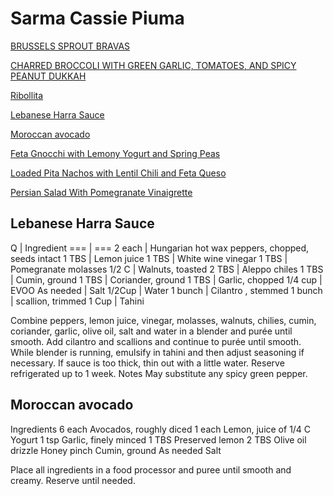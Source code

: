 # Sarma Cassie Piuma

[BRUSSELS SPROUT BRAVAS](https://www.starchefs.com/recipes/brussels-sprout-bravas)

[CHARRED BROCCOLI WITH GREEN GARLIC, TOMATOES, AND SPICY PEANUT DUKKAH](https://www.jamesbeard.org/recipes/charred-broccoli-with-green-garlic-tomatoes-and-spicy-peanut-dukkah)

[Ribollita](https://www.bostonchefs.com/recipe/ribollita/)

[Lebanese Harra Sauce](https://plateonline.com/recipes/lebanese-harra-sauce)

[Moroccan avocado](https://plateonline.com/recipes/moroccan-avocado)

[Feta Gnocchi with Lemony Yogurt and Spring Peas](https://www.foodandwine.com/feta-gnocchi-lemony-yogurt-spring-peas-7369858)

[Loaded Pita Nachos with Lentil Chili and Feta Queso](https://www.foodandwine.com/recipes/loaded-pita-nachos-with-lentil-chili-and-feta-queso)

[Persian Salad With Pomegranate Vinaigrette](https://subarudrive.com/articles/mediterranean-brunch-recipes)

[]()


## Lebanese Harra Sauce

Q | Ingredient
=== | ===
2 each | Hungarian hot wax peppers, chopped, seeds intact
1 TBS | Lemon juice
1 TBS | White wine vinegar
1 TBS | Pomegranate molasses
1/2 C | Walnuts, toasted
2 TBS | Aleppo chiles
1 TBS | Cumin, ground
1 TBS | Coriander, ground
1 TBS | Garlic, chopped
1/4 cup | EVOO
As needed | Salt
1/2Cup | Water
1 bunch | Cilantro , stemmed
1 bunch | scallion, trimmed
1 Cup | Tahini


Combine peppers, lemon juice, vinegar, molasses, walnuts, chilies, cumin, coriander, garlic, olive oil, salt and water in a blender and purée until smooth. Add cilantro and scallions and continue to purée until smooth. While blender is running, emulsify in tahini and then adjust seasoning if necessary. If sauce is too thick, thin out with a little water. Reserve refrigerated up to 1 week.
Notes
May substitute any spicy green pepper.


## Moroccan avocado

Ingredients
6 each Avocados, roughly diced
1 each Lemon, juice of
1/4 C Yogurt
1 tsp Garlic, finely minced
1 TBS Preserved lemon
2 TBS Olive oil
drizzle Honey
pinch Cumin, ground
As needed Salt


Place all ingredients in a food processor and puree until smooth and creamy. Reserve until needed.

